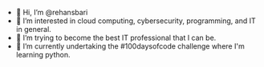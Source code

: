 - 👋 Hi, I’m @rehansbari
- 👀 I’m interested in cloud computing, cybersecurity, programming, and IT in general. 
- 🌱 I’m trying to become the best IT professional that I can be.
- 🌱 I’m currently undertaking the #100daysofcode challenge where I'm learning python.
<!---
rehansbari/rehansbari is a ✨ special ✨ repository because its `README.md` (this file) appears on your GitHub profile.
You can click the Preview link to take a look at your changes.
--->
